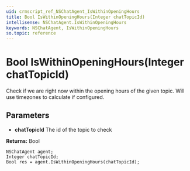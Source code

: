 ```yaml
---
uid: crmscript_ref_NSChatAgent_IsWithinOpeningHours
title: Bool IsWithinOpeningHours(Integer chatTopicId)
intellisense: NSChatAgent.IsWithinOpeningHours
keywords: NSChatAgent, IsWithinOpeningHours
so.topic: reference
---
```


# Bool IsWithinOpeningHours(Integer chatTopicId)

Check if we are right now within the opening hours of the given topic. Will use timezones to calculate if configured.

## Parameters

* **chatTopicId** The id of the topic to check

**Returns:** Bool

```crmscript
NSChatAgent agent;
Integer chatTopicId;
Bool res = agent.IsWithinOpeningHours(chatTopicId);
```

